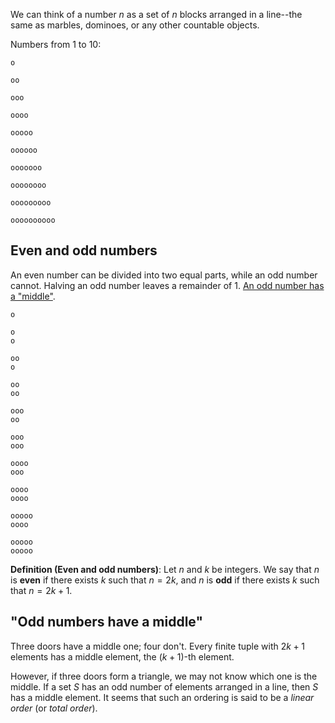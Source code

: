 We can think of a number $n$ as a set of $n$ blocks arranged in a line--the same as marbles, dominoes, or any other countable objects.

Numbers from 1 to 10:

```
o

oo

ooo

oooo

ooooo

oooooo

ooooooo

oooooooo

ooooooooo

oooooooooo
```

## Even and odd numbers

An even number can be divided into two equal parts, while an odd number cannot. Halving an odd number leaves a remainder of 1. [An odd number has a "middle"](#odd-numbers-have-a-middle).

```
o

o
o

oo
o

oo
oo

ooo
oo

ooo
ooo

oooo
ooo

oooo
oooo

ooooo
oooo

ooooo
ooooo
```

**Definition (Even and odd numbers)**: Let $n$ and $k$ be integers. We say that $n$ is **even** if there exists $k$ such that $n = 2k$, and $n$ is **odd** if there exists $k$ such that $n = 2k + 1$.

## "Odd numbers have a middle"

Three doors have a middle one; four don't. Every finite tuple with $2k + 1$ elements has a middle element, the $(k + 1)$-th element.

However, if three doors form a triangle, we may not know which one is the middle. If a set $S$ has an odd number of elements arranged in a line, then $S$ has a middle element. It seems that such an ordering is said to be a _linear order_ (or _total order_).
